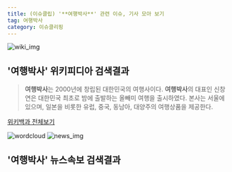 ```yaml
---
title: (이슈클립) '**여행박사**' 관련 이슈, 기사 모아 보기
tag: 여행박사
category: 이슈클리핑
---
```

![wiki_img](https://user-images.githubusercontent.com/42597476/44503234-41136a80-a6d0-11e8-9071-6fc6418eafe4.png)
## **'**여행박사**'** 위키피디아 검색결과
>**여행박사**는 2000년에 창립된 대한민국의 여행사이다. **여행박사**의 대표인 신창연은 대한민국 최초로 밤에 출발하는 올빼미 여행을 출시하였다. 본사는 서울에 있으며, 일본을 비롯한 유럽, 중국, 동남아, 대양주의 여행상품을 제공한다.

<a href="https://ko.wikipedia.org/wiki/여행박사" target="_blank">위키백과 전체보기</a>

![wordcloud](https://s3.ap-northeast-2.amazonaws.com/lyrics101-wordcloud/2018-09-28-1538131843.png)
![news_img](https://user-images.githubusercontent.com/42597476/44507050-1206f400-a6e4-11e8-8d98-7ffbfebb353f.png)
## **'**여행박사**'** 뉴스속보 검색결과

